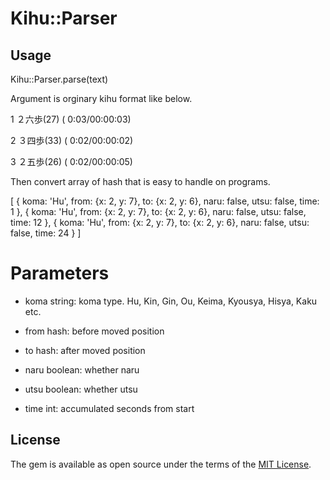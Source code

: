 # Kihu::Parser

## Usage

Kihu::Parser.parse(text)

Argument is orginary kihu format like below. 

1 ２六歩(27)   ( 0:03/00:00:03)

2 ３四歩(33)   ( 0:02/00:00:02)

3 ２五歩(26)   ( 0:02/00:00:05)


Then convert array of hash that is easy to handle on programs.

  [
    {
      koma: 'Hu',
      from: {x: 2, y: 7},
      to: {x: 2, y: 6},
      naru: false,
      utsu: false,
      time: 1
    },
    {
      koma: 'Hu',
      from: {x: 2, y: 7},
      to: {x: 2, y: 6},
      naru: false,
      utsu: false,
      time: 12
    },
    {
      koma: 'Hu',
      from: {x: 2, y: 7},
      to: {x: 2, y: 6},
      naru: false,
      utsu: false,
      time: 24
    }
  ]

# Parameters

- koma
  string: koma type.
  Hu, Kin, Gin, Ou, Keima, Kyousya, Hisya, Kaku etc.

- from
  hash: before moved position

- to 
  hash: after moved position

- naru
  boolean: whether naru

- utsu
  boolean: whether utsu

- time
  int: accumulated seconds from start



## License

The gem is available as open source under the terms of the [MIT License](http://opensource.org/licenses/MIT).

